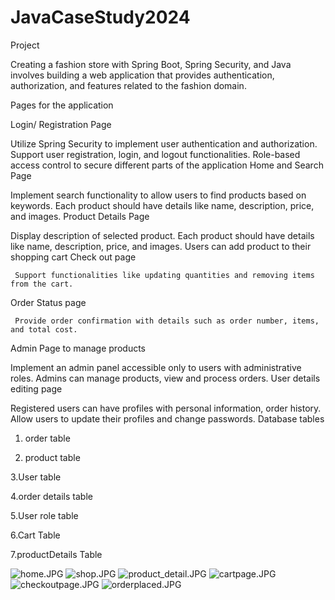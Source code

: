 # JavaCaseStudy2024
Project

Creating a fashion store with Spring Boot, Spring Security, and Java involves building a web application that provides authentication, authorization, and features related to the fashion domain.

Pages  for the application

Login/ Registration Page

Utilize Spring Security to implement user authentication and authorization.
Support user registration, login, and logout functionalities.
Role-based access control to secure different parts of the application
Home and Search Page

Implement search functionality to allow users to find products based on keywords.
Each product should have details like name, description, price, and images.
Product Details Page

Display description of  selected product.
Each product should have details like name, description, price, and images.
Users can add product to their shopping cart
Check out page

     Support functionalities like updating quantities and removing items from the cart.
Order Status page

     Provide order confirmation with details such as order number, items, and total cost.
Admin Page to manage products

Implement an admin panel accessible only to users with administrative roles.
Admins can manage products, view and process orders.
User details editing page

Registered users can have profiles with personal information, order history.
Allow users to update their profiles and change passwords.
Database tables

1. order table

2. product table

3.User table

4.order details table

5.User role table

6.Cart Table

7.productDetails Table

![home.JPG](..%2F..%2Fproject_images%2Fhome.JPG)
![shop.JPG](..%2F..%2Fproject_images%2Fshop.JPG)
![product_detail.JPG](..%2F..%2Fproject_images%2Fproduct_detail.JPG)
![cartpage.JPG](..%2F..%2Fproject_images%2Fcartpage.JPG)
![checkoutpage.JPG](..%2F..%2Fproject_images%2Fcheckoutpage.JPG)
![orderplaced.JPG](..%2F..%2Fproject_images%2Forderplaced.JPG)
